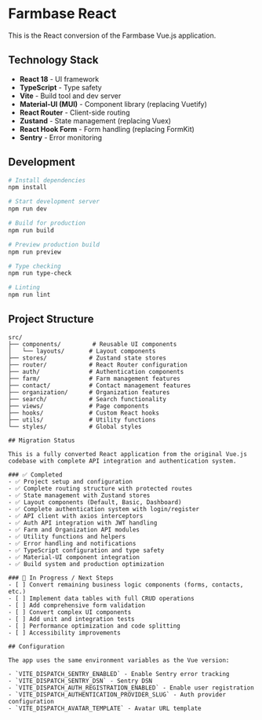 # Farmbase React

This is the React conversion of the Farmbase Vue.js application.

## Technology Stack

- **React 18** - UI framework
- **TypeScript** - Type safety
- **Vite** - Build tool and dev server
- **Material-UI (MUI)** - Component library (replacing Vuetify)
- **React Router** - Client-side routing
- **Zustand** - State management (replacing Vuex)
- **React Hook Form** - Form handling (replacing FormKit)
- **Sentry** - Error monitoring

## Development

```bash
# Install dependencies
npm install

# Start development server
npm run dev

# Build for production
npm run build

# Preview production build
npm run preview

# Type checking
npm run type-check

# Linting
npm run lint
```

## Project Structure

```
src/
├── components/         # Reusable UI components
│   └── layouts/       # Layout components
├── stores/            # Zustand state stores
├── router/            # React Router configuration
├── auth/              # Authentication components
├── farm/              # Farm management features
├── contact/           # Contact management features
├── organization/      # Organization features
├── search/            # Search functionality
├── views/             # Page components
├── hooks/             # Custom React hooks
├── utils/             # Utility functions
└── styles/            # Global styles

## Migration Status

This is a fully converted React application from the original Vue.js codebase with complete API integration and authentication system.

### ✅ Completed
- ✅ Project setup and configuration
- ✅ Complete routing structure with protected routes
- ✅ State management with Zustand stores
- ✅ Layout components (Default, Basic, Dashboard)
- ✅ Complete authentication system with login/register
- ✅ API client with axios interceptors
- ✅ Auth API integration with JWT handling
- ✅ Farm and Organization API modules
- ✅ Utility functions and helpers
- ✅ Error handling and notifications
- ✅ TypeScript configuration and type safety
- ✅ Material-UI component integration
- ✅ Build system and production optimization

### 🔄 In Progress / Next Steps
- [ ] Convert remaining business logic components (forms, contacts, etc.)
- [ ] Implement data tables with full CRUD operations
- [ ] Add comprehensive form validation
- [ ] Convert complex UI components
- [ ] Add unit and integration tests
- [ ] Performance optimization and code splitting
- [ ] Accessibility improvements

## Configuration

The app uses the same environment variables as the Vue version:

- `VITE_DISPATCH_SENTRY_ENABLED` - Enable Sentry error tracking
- `VITE_DISPATCH_SENTRY_DSN` - Sentry DSN
- `VITE_DISPATCH_AUTH_REGISTRATION_ENABLED` - Enable user registration
- `VITE_DISPATCH_AUTHENTICATION_PROVIDER_SLUG` - Auth provider configuration
- `VITE_DISPATCH_AVATAR_TEMPLATE` - Avatar URL template